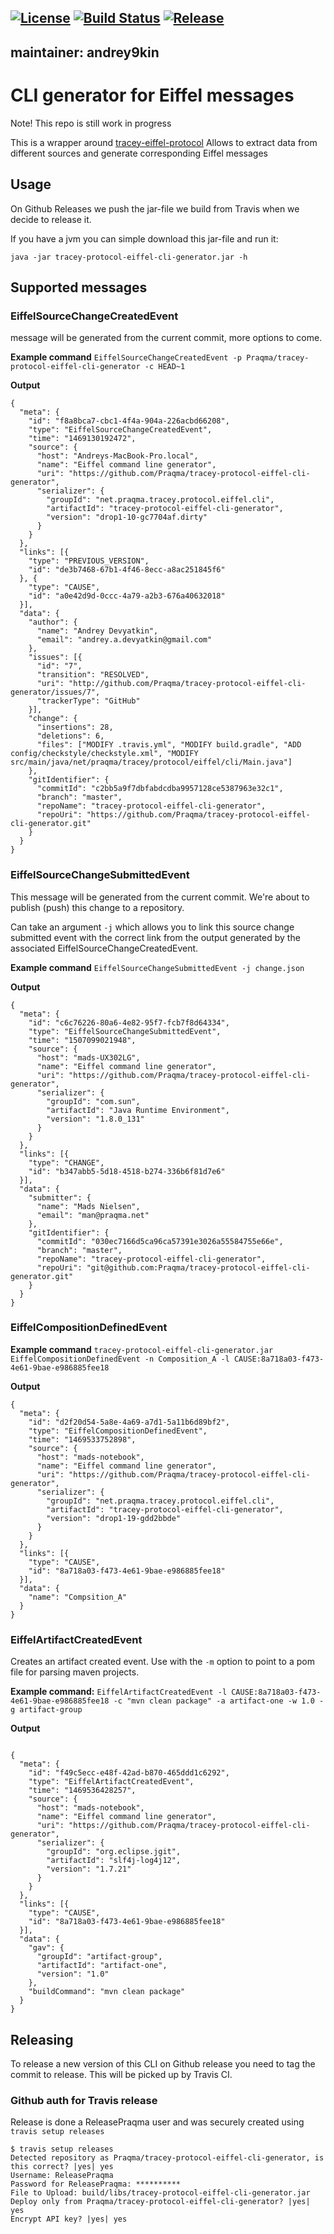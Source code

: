[![License](https://img.shields.io/badge/license-New%20BSD-blue.svg)](LICENSE) [![Build Status](https://api.travis-ci.org/Praqma/tracey-protocol-eiffel-cli-generator.svg?branch=master)](https://travis-ci.org/Praqma/tracey-protocol-eiffel-cli-generator) [![Release](https://jitpack.io/v/Praqma/tracey-protocol-eiffel-cli-generator.svg)](https://jitpack.io/#Praqma/tracey-protocol-eiffel-cli-generator)
---
maintainer: andrey9kin
---
# CLI generator for Eiffel messages

Note! This repo is still work in progress

This is a wrapper around [tracey-eiffel-protocol](https://github.com/Praqma/tracey-protocol-eiffel)
Allows to extract data from different sources and generate corresponding Eiffel messages

## Usage

On Github Releases we push the jar-file we build from Travis when we decide to release it.

If you have a jvm you can simple download this jar-file and run it:

    java -jar tracey-protocol-eiffel-cli-generator.jar -h

## Supported messages

### EiffelSourceChangeCreatedEvent

message will be generated from the current commit, more options to come.

**Example command** `EiffelSourceChangeCreatedEvent -p Praqma/tracey-protocol-eiffel-cli-generator -c HEAD~1`

**Output**

```
{
  "meta": {
    "id": "f8a8bca7-cbc1-4f4a-904a-226acbd66208",
    "type": "EiffelSourceChangeCreatedEvent",
    "time": "1469130192472",
    "source": {
      "host": "Andreys-MacBook-Pro.local",
      "name": "Eiffel command line generator",
      "uri": "https://github.com/Praqma/tracey-protocol-eiffel-cli-generator",
      "serializer": {
        "groupId": "net.praqma.tracey.protocol.eiffel.cli",
        "artifactId": "tracey-protocol-eiffel-cli-generator",
        "version": "drop1-10-gc7704af.dirty"
      }
    }
  },
  "links": [{
    "type": "PREVIOUS_VERSION",
    "id": "de3b7468-67b1-4f46-8ecc-a8ac251845f6"
  }, {
    "type": "CAUSE",
    "id": "a0e42d9d-0ccc-4a79-a2b3-676a40632018"
  }],
  "data": {
    "author": {
      "name": "Andrey Devyatkin",
      "email": "andrey.a.devyatkin@gmail.com"
    },
    "issues": [{
      "id": "7",
      "transition": "RESOLVED",
      "uri": "http://github.com/Praqma/tracey-protocol-eiffel-cli-generator/issues/7",
      "trackerType": "GitHub"
    }],
    "change": {
      "insertions": 28,
      "deletions": 6,
      "files": ["MODIFY .travis.yml", "MODIFY build.gradle", "ADD config/checkstyle/checkstyle.xml", "MODIFY src/main/java/net/praqma/tracey/protocol/eiffel/cli/Main.java"]
    },
    "gitIdentifier": {
      "commitId": "c2bb5a9f7dbfabdcdba9957128ce5387963e32c1",
      "branch": "master",
      "repoName": "tracey-protocol-eiffel-cli-generator",
      "repoUri": "https://github.com/Praqma/tracey-protocol-eiffel-cli-generator.git"
    }
  }
}
```

### EiffelSourceChangeSubmittedEvent

This message will be generated from the current commit. We're about to publish (push) this change to a repository.

Can take an argument `-j` which allows you to link this source change submitted event with the correct link from the
output generated by the associated EiffelSourceChangeCreatedEvent.

**Example command** `EiffelSourceChangeSubmittedEvent -j change.json`

**Output**

```
{
  "meta": {
    "id": "c6c76226-80a6-4e82-95f7-fcb7f8d64334",
    "type": "EiffelSourceChangeSubmittedEvent",
    "time": "1507099021948",
    "source": {
      "host": "mads-UX302LG",
      "name": "Eiffel command line generator",
      "uri": "https://github.com/Praqma/tracey-protocol-eiffel-cli-generator",
      "serializer": {
        "groupId": "com.sun",
        "artifactId": "Java Runtime Environment",
        "version": "1.8.0_131"
      }
    }
  },
  "links": [{
    "type": "CHANGE",
    "id": "b347abb5-5d18-4518-b274-336b6f81d7e6"
  }],
  "data": {
    "submitter": {
      "name": "Mads Nielsen",
      "email": "man@praqma.net"
    },
    "gitIdentifier": {
      "commitId": "030ec7166d5ca96ca57391e3026a55584755e66e",
      "branch": "master",
      "repoName": "tracey-protocol-eiffel-cli-generator",
      "repoUri": "git@github.com:Praqma/tracey-protocol-eiffel-cli-generator.git"
    }
  }
}
```

### EiffelCompositionDefinedEvent

**Example command** `tracey-protocol-eiffel-cli-generator.jar EiffelCompositionDefinedEvent -n Composition_A -l CAUSE:8a718a03-f473-4e61-9bae-e986885fee18`

**Output**

```
{
  "meta": {
    "id": "d2f20d54-5a8e-4a69-a7d1-5a11b6d89bf2",
    "type": "EiffelCompositionDefinedEvent",
    "time": "1469533752898",
    "source": {
      "host": "mads-notebook",
      "name": "Eiffel command line generator",
      "uri": "https://github.com/Praqma/tracey-protocol-eiffel-cli-generator",
      "serializer": {
        "groupId": "net.praqma.tracey.protocol.eiffel.cli",
        "artifactId": "tracey-protocol-eiffel-cli-generator",
        "version": "drop1-19-gdd2bbde"
      }
    }
  },
  "links": [{
    "type": "CAUSE",
    "id": "8a718a03-f473-4e61-9bae-e986885fee18"
  }],
  "data": {
    "name": "Compsition_A"
  }
}
```

### EiffelArtifactCreatedEvent

Creates an artifact created event. Use with the `-m` option to point to a pom file for parsing maven projects.

**Example command:** `EiffelArtifactCreatedEvent -l CAUSE:8a718a03-f473-4e61-9bae-e986885fee18 -c "mvn clean package" -a artifact-one -w 1.0 -g artifact-group`

**Output**

```

{
  "meta": {
    "id": "f49c5ecc-e48f-42ad-b870-465ddd1c6292",
    "type": "EiffelArtifactCreatedEvent",
    "time": "1469536428257",
    "source": {
      "host": "mads-notebook",
      "name": "Eiffel command line generator",
      "uri": "https://github.com/Praqma/tracey-protocol-eiffel-cli-generator",
      "serializer": {
        "groupId": "org.eclipse.jgit",
        "artifactId": "slf4j-log4j12",
        "version": "1.7.21"
      }
    }
  },
  "links": [{
    "type": "CAUSE",
    "id": "8a718a03-f473-4e61-9bae-e986885fee18"
  }],
  "data": {
    "gav": {
      "groupId": "artifact-group",
      "artifactId": "artifact-one",
      "version": "1.0"
    },
    "buildCommand": "mvn clean package"
  }
}
```

## Releasing

To release a new version of this CLI on Github release you need to tag the commit to release. This will be picked up by Travis CI.

### Github auth for Travis release

Release is done a ReleasePraqma user and was securely created using `travis setup releases`

    $ travis setup releases
    Detected repository as Praqma/tracey-protocol-eiffel-cli-generator, is this correct? |yes| yes
    Username: ReleasePraqma
    Password for ReleasePraqma: **********
    File to Upload: build/libs/tracey-protocol-eiffel-cli-generator.jar
    Deploy only from Praqma/tracey-protocol-eiffel-cli-generator? |yes| yes
    Encrypt API key? |yes| yes
